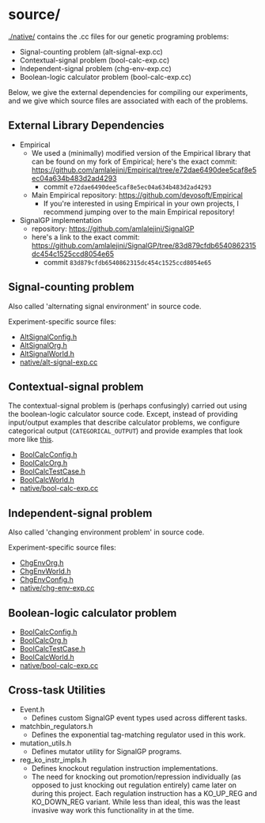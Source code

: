 # source/

[./native/](./native/) contains the .cc files for our genetic programing problems:

- Signal-counting problem (alt-signal-exp.cc)
- Contextual-signal problem (bool-calc-exp.cc)
- Independent-signal problem (chg-env-exp.cc)
- Boolean-logic calculator problem (bool-calc-exp.cc)

Below, we give the external dependencies for compiling our experiments, and we give which source files are associated with each of the problems.

## External Library Dependencies

- Empirical
  - We used a (minimally) modified version of the Empirical library that can be found on my fork of Empirical; here's the exact commit: <https://github.com/amlalejini/Empirical/tree/e72dae6490dee5caf8e5ec04a634b483d2ad4293>
    - commit `e72dae6490dee5caf8e5ec04a634b483d2ad4293`
  - Main Empirical repository: <https://github.com/devosoft/Empirical>
    - If you're interested in using Empirical in your own projects, I recommend jumping over to the main Empirical repository!
- SignalGP implementation
  - repository: <https://github.com/amlalejini/SignalGP>
  - here's a link to the exact commit: <https://github.com/amlalejini/SignalGP/tree/83d879cfdb6540862315dc454c1525ccd8054e65>
    - commit `83d879cfdb6540862315dc454c1525ccd8054e65`

## Signal-counting problem

Also called 'alternating signal environment' in source code.

Experiment-specific source files:

- [AltSignalConfig.h](https://github.com/amlalejini/Tag-based-Genetic-Regulation-for-LinearGP/blob/master/source/AltSignalConfig.h)
- [AltSignalOrg.h](https://github.com/amlalejini/Tag-based-Genetic-Regulation-for-LinearGP/blob/master/source/AltSignalOrg.h)
- [AltSignalWorld.h](https://github.com/amlalejini/Tag-based-Genetic-Regulation-for-LinearGP/blob/master/source/AltSignalWorld.h)
- [native/alt-signal-exp.cc](https://github.com/amlalejini/Tag-based-Genetic-Regulation-for-LinearGP/blob/master/source/native/alt-signal-exp.cc)

## Contextual-signal problem

The contextual-signal problem is (perhaps confusingly) carried out using the boolean-logic calculator source code. Except, instead of providing input/output examples that describe calculator problems, we configure categorical output (`CATEGORICAL_OUTPUT`) and provide examples that look more like [this](../experiments/2020-11-27-context-sig/hpcc/examples_S4.csv).

- [BoolCalcConfig.h](https://github.com/amlalejini/Tag-based-Genetic-Regulation-for-LinearGP/blob/master/source/BoolCalcConfig.h)
- [BoolCalcOrg.h](https://github.com/amlalejini/Tag-based-Genetic-Regulation-for-LinearGP/blob/master/source/BoolCalcOrg.h)
- [BoolCalcTestCase.h](https://github.com/amlalejini/Tag-based-Genetic-Regulation-for-LinearGP/blob/master/source/BoolCalcTestCase.h)
- [BoolCalcWorld.h](https://github.com/amlalejini/Tag-based-Genetic-Regulation-for-LinearGP/blob/master/source/BoolCalcWorld.h)
- [native/bool-calc-exp.cc](https://github.com/amlalejini/Tag-based-Genetic-Regulation-for-LinearGP/blob/master/source/native/bool-calc-exp.cc)

## Independent-signal problem

Also called 'changing environment problem' in source code.

Experiment-specific source files:

- [ChgEnvOrg.h](https://github.com/amlalejini/Tag-based-Genetic-Regulation-for-LinearGP/blob/master/source/ChgEnvOrg.h)
- [ChgEnvWorld.h](https://github.com/amlalejini/Tag-based-Genetic-Regulation-for-LinearGP/blob/master/source/ChgEnvWorld.h)
- [ChgEnvConfig.h](https://github.com/amlalejini/Tag-based-Genetic-Regulation-for-LinearGP/blob/master/source/ChgEnvConfig.h)
- [native/chg-env-exp.cc](https://github.com/amlalejini/Tag-based-Genetic-Regulation-for-LinearGP/blob/master/source/native/chg-env-exp.cc)

## Boolean-logic calculator problem

- [BoolCalcConfig.h](https://github.com/amlalejini/Tag-based-Genetic-Regulation-for-LinearGP/blob/master/source/BoolCalcConfig.h)
- [BoolCalcOrg.h](https://github.com/amlalejini/Tag-based-Genetic-Regulation-for-LinearGP/blob/master/source/BoolCalcOrg.h)
- [BoolCalcTestCase.h](https://github.com/amlalejini/Tag-based-Genetic-Regulation-for-LinearGP/blob/master/source/BoolCalcTestCase.h)
- [BoolCalcWorld.h](https://github.com/amlalejini/Tag-based-Genetic-Regulation-for-LinearGP/blob/master/source/BoolCalcWorld.h)
- [native/bool-calc-exp.cc](https://github.com/amlalejini/Tag-based-Genetic-Regulation-for-LinearGP/blob/master/source/native/bool-calc-exp.cc)

## Cross-task Utilities

- Event.h
  - Defines custom SignalGP event types used across different tasks.
- matchbin_regulators.h
  - Defines the exponential tag-matching regulator used in this work.
- mutation_utils.h
  - Defines mutator utility for SignalGP programs.
- reg_ko_instr_impls.h
  - Defines knockout regulation instruction implementations.
  - The need for knocking out promotion/repression individually (as opposed to just knocking out regulation
    entirely) came later on during this project. Each regulation instruction has a KO_UP_REG and KO_DOWN_REG
    variant. While less than ideal, this was the least invasive way work this functionality in at the
    time.

